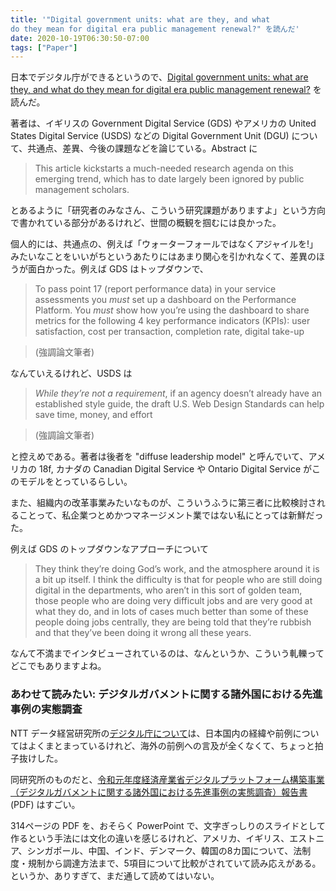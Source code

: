 ```yaml
---
title: '"Digital government units: what are they, and what 
do they mean for digital era public management renewal?" を読んだ'
date: 2020-10-19T06:30:50-07:00
tags: ["Paper"]
---
```

日本でデジタル庁ができるというので、[Digital government units: what are they, and what do they mean for digital era public management renewal?](https://www.tandfonline.com/doi/full/10.1080/10967494.2019.1686447) を読んだ。

著者は、イギリスの Government Digital Service (GDS) やアメリカの United States Digital Service (USDS) などの Digital Government Unit (DGU) について、共通点、差異、今後の課題などを論じている。Abstract に

> This article kickstarts a much-needed research agenda on this emerging trend, which has to date largely been ignored by public management scholars.

とあるように「研究者のみなさん、こういう研究課題がありますよ」という方向で書かれている部分があるけれど、世間の概観を掴むには良かった。

個人的には、共通点の、例えば「ウォーターフォールではなくアジャイルを!」みたいなことをいいがちというあたりにはあまり関心を引かれなくて、差異のほうが面白かった。例えば GDS はトップダウンで、

> To pass point 17 (report performance data) in your service assessments you *must* set up a dashboard on the Performance Platform. You *must* show how you’re using the dashboard to share metrics for the following 4 key performance indicators (KPIs): user satisfaction, cost per transaction, completion rate, digital take-up

> (強調論文筆者)

なんていえるけれど、USDS は

> *While they’re not a requirement*, if an agency doesn’t already have an established style guide, the draft U.S. Web Design Standards can help save time, money, and effort

> (強調論文筆者)

と控えめである。著者は後者を "diffuse leadership model" と呼んでいて、アメリカの 18f, カナダの Canadian Digital Service や Ontario Digital Service がこのモデルをとっているらしい。

また、組織内の改革事業みたいなものが、こういうふうに第三者に比較検討されることって、私企業つとめかつマネージメント業ではない私にとっては新鮮だった。

例えば GDS のトップダウンなアプローチについて

> They think they’re doing God’s work, and the atmosphere around it is a bit up itself. I think the difficulty is that for people who are still doing digital in the departments, who aren’t in this sort of golden team, those people who are doing very difficult jobs and are very good at what they do, and in lots of cases much better than some of these people doing jobs centrally, they are being told that they’re rubbish and that they’ve been doing it wrong all these years.

なんて不満までインタビューされているのは、なんというか、こういう軋轢ってどこでもありますよね。

### あわせて読みたい: デジタルガバメントに関する諸外国における先進事例の実態調査

NTT データ経営研究所の[デジタル庁について](https://www.nttdata-strategy.com/knowledge/reports/2020/0930/)は、日本国内の経緯や前例についてはよくまとまっているけれど、海外の前例への言及が全くなくて、ちょっと拍子抜けした。

同研究所のものだと、[令和元年度経済産業省デジタルプラットフォーム構築事業（デジタルガバメントに関する諸外国における先進事例の実態調査）報告書](https://www.meti.go.jp/meti_lib/report/2019FY/000247.pdf) (PDF) はすごい。

314ページの PDF を、おそらく PowerPoint で、文字ぎっしりのスライドとして作るという手法には文化の違いを感じるけれど、アメリカ、イギリス、エストニア、シンガポール、中国、インド、デンマーク、韓国の8カ国について、法制度・規制から調達方法まで、5項目について比較がされていて読み応えがある。というか、ありすぎて、まだ通して読めてはいない。
